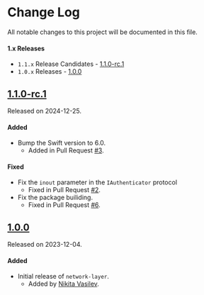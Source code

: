 # Change Log
All notable changes to this project will be documented in this file.

#### 1.x Releases
- `1.1.x` Release Candidates - [1.1.0-rc.1](#110-rc1)
- `1.0.x` Releases - [1.0.0](#100)

## [1.1.0-rc.1](https://github.com/space-code/network-layer/releases/tag/1.1.0-rc.1)
Released on 2024-12-25.

#### Added
- Bump the Swift version to 6.0.
  - Added in Pull Request [#3](https://github.com/space-code/network-layer/pull/3).

#### Fixed
- Fix the `inout` parameter in the `IAuthenticator` protocol
  - Fixed in Pull Request [#2](https://github.com/space-code/network-layer/pull/2).
- Fix the package builiding.
  - Fixed in Pull Request [#6](https://github.com/space-code/network-layer/pull-6).

## [1.0.0](https://github.com/space-code/network-layer/releases/tag/1.0.0)
Released on 2023-12-04.

#### Added
- Initial release of `network-layer`.
  - Added by [Nikita Vasilev](https://github.com/nik3212).
